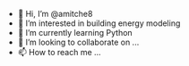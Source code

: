 - 👋 Hi, I’m @amitche8
- 👀 I’m interested in building energy modeling
- 🌱 I’m currently learning Python
- 💞️ I’m looking to collaborate on ...
- 📫 How to reach me ...

<!---
amitche8/amitche8 is a ✨ special ✨ repository because its `README.md` (this file) appears on your GitHub profile.
You can click the Preview link to take a look at your changes.
--->

